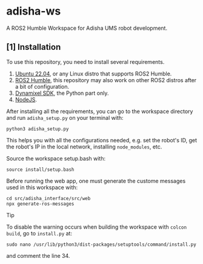# **adisha-ws**
A ROS2 Humble Workspace for Adisha UMS robot development.


## **[1] Installation**
To use this repository, you need to install several requirements.

1. [Ubuntu 22.04](https://releases.ubuntu.com/jammy/), or any Linux distro that supports ROS2 Humble.
2. [ROS2 Humble](https://docs.ros.org/en/humble/Installation.html), this repository may also work on other ROS2 distros after a bit of configuration.
3. [Dynamixel SDK](https://emanual.robotis.com/docs/en/software/dynamixel/dynamixel_sdk/overview/), the Python part only.
4. [NodeJS](https://nodejs.org/en/download/package-manager#nvm).

After installing all the requirements, you can go to the workspace directory and run ```adisha_setup.py``` on your terminal with:

```
python3 adisha_setup.py
```

This helps you with all the configurations needed, e.g. set the robot's ID, get the robot's IP in the local network, installing ```node_modules```, etc.

Source the workspace setup.bash with:

```
source install/setup.bash
```

Before running the web app, one must generate the custome messages used in this workspace with:

```
cd src/adisha_interface/src/web
npx generate-ros-messages
```

> [!TIP]
> To disable the warning occurs when building the workspace with ```colcon build```, go to ```install.py``` at:
> ```
> sudo nano /usr/lib/python3/dist-packages/setuptools/command/install.py
> ```
> and comment the line 34.